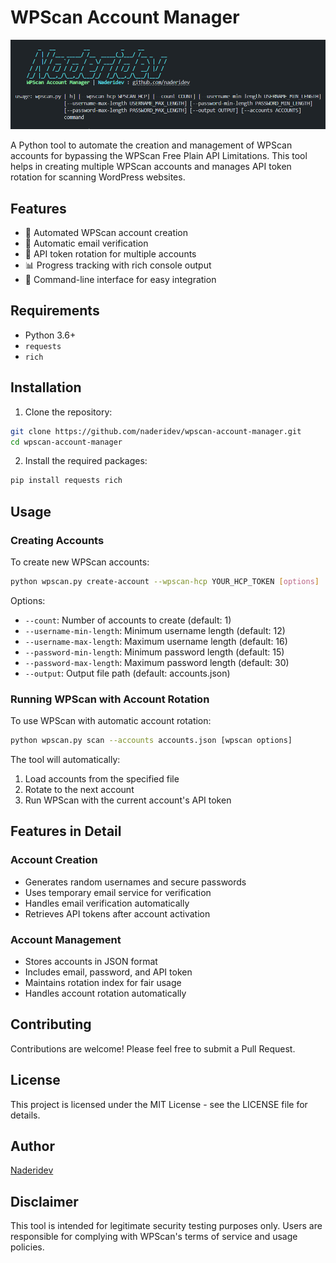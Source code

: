 # WPScan Account Manager
![Banner](banner.png)

A Python tool to automate the creation and management of WPScan accounts for bypassing the WPScan Free Plain API Limitations. This tool helps in creating multiple WPScan accounts and manages API token rotation for scanning WordPress websites.

## Features

- 🚀 Automated WPScan account creation
- 📧 Automatic email verification
- 🔄 API token rotation for multiple accounts
- 📊 Progress tracking with rich console output
- 🎯 Command-line interface for easy integration

## Requirements

- Python 3.6+
- `requests`
- `rich`

## Installation

1. Clone the repository:
```bash
git clone https://github.com/naderidev/wpscan-account-manager.git
cd wpscan-account-manager
```

2. Install the required packages:
```bash
pip install requests rich
```

## Usage

### Creating Accounts

To create new WPScan accounts:

```bash
python wpscan.py create-account --wpscan-hcp YOUR_HCP_TOKEN [options]
```

Options:
- `--count`: Number of accounts to create (default: 1)
- `--username-min-length`: Minimum username length (default: 12)
- `--username-max-length`: Maximum username length (default: 16)
- `--password-min-length`: Minimum password length (default: 15)
- `--password-max-length`: Maximum password length (default: 30)
- `--output`: Output file path (default: accounts.json)

### Running WPScan with Account Rotation

To use WPScan with automatic account rotation:

```bash
python wpscan.py scan --accounts accounts.json [wpscan options]
```

The tool will automatically:
1. Load accounts from the specified file
2. Rotate to the next account
3. Run WPScan with the current account's API token

## Features in Detail

### Account Creation
- Generates random usernames and secure passwords
- Uses temporary email service for verification
- Handles email verification automatically
- Retrieves API tokens after account activation

### Account Management
- Stores accounts in JSON format
- Includes email, password, and API token
- Maintains rotation index for fair usage
- Handles account rotation automatically

## Contributing

Contributions are welcome! Please feel free to submit a Pull Request.

## License

This project is licensed under the MIT License - see the LICENSE file for details.

## Author

[Naderidev](https://github.com/naderidev)

## Disclaimer

This tool is intended for legitimate security testing purposes only. Users are responsible for complying with WPScan's terms of service and usage policies.
